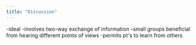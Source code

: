 ```yaml
---
title: "Discussion"
---
```

-ideal
-involves two-way exchange of information
-small groups beneficial from hearing different points of views
-permits pt's to learn from others

